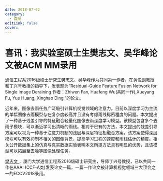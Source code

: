 ```yaml
---
date: 2018-07-02
category:
  - 喜报
editLink: false
cover: 
---
```



# 喜讯：我实验室硕士生樊志文、吴华峰论文被ACM MM录用

通信工程系2016级硕士研究生樊志文、吴华峰作为共同第一作者，在黄悦副教授和丁兴号教授的指导下，发表题为“Residual-Guide Feature
Fusion Network for Single Image Deraining 作者：Zhiwen Fan, Huafeng
Wu(共同一作),Xueyang Fu, Yue Huang, Xinghao Ding.”的论文。


<!-- more -->


近年来，图像去雨任务广泛吸引计算机视觉领域的注意力。目前以深度学习为主流的单幅图像去雨模型存在复杂度较高并且没有考虑雨线稀密程度的问题。本文提出了一种基于残差引导的特征融合轻量化图像去雨深度学习模型。该模型包含多个去雨子模块，可以渐近学习出清晰的雨线。相对于已有的方法，本文提出的残差引导方案可以视为一种基于注意力机制的浅层与深层特征相融合方案，该方案使得深层模块可以有效抑制不相关的图像背景，提高学习过程的速度和雨线估计的精度。相关公开数据集上的仿真与真实数据实验表明本文所提方法具有明显的优势，且该模型可以拓展至去噪等图像处理任务。



[ 樊志文 ](https://zhiwenfan.github.io/) ，厦门大学通信工程系2016级硕士研究生，导师丁兴号教授，已以共同一作在AAAI
(CCF-A类)发表论文一篇，一篇一作论文被计算机视觉领域三大顶会之一的ECCV2018录用。

